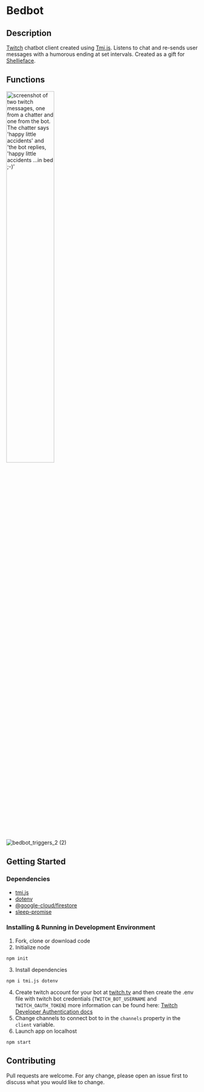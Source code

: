 # Bedbot
## Description
[Twitch](https://www.twitch.tv/) chatbot client created using [Tmi.js](https://tmijs.com/). Listens to chat and re-sends user messages with a humorous ending at set intervals. 
Created as a gift for [Shellieface](https://www.twitch.tv/shellieface). 

## Functions

<img src="https://user-images.githubusercontent.com/38439541/177021310-71d357c4-2d1f-4f0a-b9fe-2fb626a799d6.png" 
     alt="screenshot of two twitch messages, one from a chatter and one from the bot. The chatter says 'happy little accidents' and 'the bot replies, 'happy little accidents ...in bed ;-)'" 
     width=50%></img>


![bedbot_triggers_2 (2)](https://github.com/jmc617/twitch_bedbot_/assets/38439541/e4a38db4-893c-41bd-9fd1-b885808716cd)

     
## Getting Started

### Dependencies
- [tmi.js](https://www.npmjs.com/package/tmi.js)
- [dotenv](https://www.npmjs.com/package/dotenv)
- [@google-cloud/firestore](https://www.npmjs.com/package/@google-cloud/firestore)
- [sleep-promise](https://www.npmjs.com/package/sleep-promise)


### Installing & Running in Development Environment

1. Fork, clone or download code
2. Initialize node 
```
npm init
```
3. Install dependencies
```
npm i tmi.js dotenv
```
4. Create twitch account for your bot at [twitch.tv](https://www.twitch.tv/) and then create the .env file with twitch bot credentials (``TWITCH_BOT_USERNAME`` and ``TWITCH_OAUTH_TOKEN``) more information can be found here: [Twitch Developer Authentication docs](https://dev.twitch.tv/docs/authentication)
5. Change channels to connect bot to in the ``channels`` property in the ``client`` variable.
5. Launch app on localhost
```
npm start
```
                                                                                                               

## Contributing
Pull requests are welcome. For any change, please open an issue first to discuss what you would like to change.
